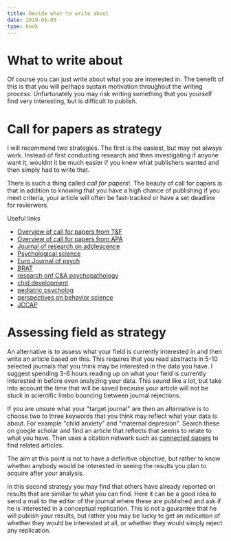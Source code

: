 ```yaml
---
title: Decide what to write about
date: 2019-05-05
type: book
---
```


# What to write about
Of course you can just write about what you are interested in. The benefit of this is that you will perhaps sustain motivation throughout the writing process. Unfurtunately you may risk writing something that you yourself find very interesting, but is difficult to publish.

# Call for papers as strategy
I will recommend two strategies. The first is the easiest, but may not always work. Instead of first conducting research and then investigating if anyone want it, wouldnt it be much easier if you knew what publishers wanted and then simply had to write that.

There is such a thing called *call for papers*!. The beauty of call for papers is that in addition to knowing that you have a high chance of publishing if you meet criteria, your article will often be fast-tracked or have a set deadline for revierwers.

Useful links

- [Overview of call for papers from T&F](https://authorservices.taylorandfrancis.com/call-for-papers/)
- [Overview of call for papers from APA](https://www.apa.org/pubs/journals/resources/calls-for-papers)
- [Journal of research on adolescence](https://onlinelibrary.wiley.com/journal/15327795)
- [Psychological science](https://www.psychologicalscience.org/publications/perspectives/theory-call-for-proposals)
- [Euro Journal of psych](https://onlinelibrary.wiley.com/page/journal/10990992/homepage/customcopy.htm )
- [BRAT](https://www.journals.elsevier.com/behaviour-research-and-therapy/call-for-papers)
- [research onf C&A psychopathology](https://www.springer.com/journal/10802/updates)
- [chid development](https://srcd.onlinelibrary.wiley.com/hub/journal/14678624/special_issues_and_sections.htm)
- [pediatric psycholog](https://academic.oup.com/jpepsy/pages/call-for-submissions)
- [perspectives on behavior science](https://www.springer.com/journal/40614/updates)
- [JCCAP](https://www.journals.elsevier.com/journal-of-the-american-academy-of-child-and-adolescent-psychiatry/call-for-papers)

# Assessing field as strategy
An alternative is to assess what your field is currently interested in and then write an article based on this. This requires that you read abstracts in 5-10 selected journals that you think may be interested in the data you have. I suggest spending 3-6 hours reading up on what your field is currently interested in before even analyzing your data. This sound like a lot, but take into account the time that will be saved because your article will not be stuck in scientific limbo bouncing between journal rejections.

If you are unsure what your "target journal" are then an alternative is to choose two to three keywords that you think may reflect what your data is about. For example "child anxiety" and "maternal depresion". Search these on google scholar and find an article that reflects that seems to relate to what you have. Then uses a citation network such as [connected papers](https://www.connectedpapers.com/) to find related articles.

The aim at this point is not to have a definitive objective, but rather to know whether anybody would be interested in seeing the results you plan to acquire after your analysis.

In this second strategy you may find that others have already reported on results that are similiar to what you can find. Here it can be a good idea to send a mail to the editor of the journal where these are published and ask if he is interested in a conceptual replication. This is not a gaurantee that he will publish your results, but rather you may be lucky to get an indication of whether they would be interested at all, or whether they would simply reject any replication.

